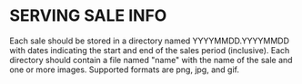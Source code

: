 # SERVING SALE INFO

Each sale should be stored in a directory
named YYYYMMDD.YYYYMMDD with dates indicating
the start and end of the sales period (inclusive).
Each directory should contain a file named "name"
with the name of the sale and one or more images.
Supported formats are png, jpg, and gif.
